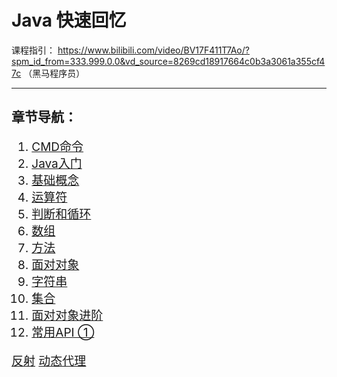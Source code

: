 # Java 快速回忆
课程指引： https://www.bilibili.com/video/BV17F411T7Ao/?spm_id_from=333.999.0.0&vd_source=8269cd18917664c0b3a3061a355cf47c （黑马程序员）

---
## 章节导航：
<div style="font-size:19px;">


1. [CMD命令](java/java-note/1cmd命令.md)
2. [Java入门](java/java-note/2java入门.md)
3. [基础概念](java/java-note/3基础概念.md)
4. [运算符](java/java-note/4运算符.md)
5. [判断和循环](java/java-note/5判断和循环.md)
6. [数组](java/java-note/6数组.md)
7. [方法](java/java-note/7方法.md)
8. [面对对象](java/java-note/8面对对象.md)
9. [字符串](java/java-note/9字符串.md)
10. [集合](java/java-note/10集合.md)
11. [面对对象进阶](java/java-note/11面对对象进阶.md)
12. [常用API ①](java/java-note/12常用API.md)

[反射](java/java-note/13.md)
[动态代理](java/java-note/14.md)
</div>